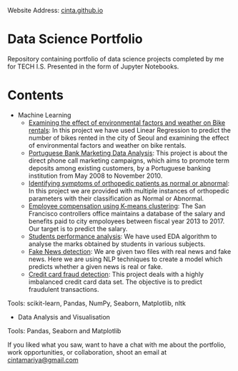 Website Address: [cinta.github.io](https://cintamariyatomy.github.io/cinta.github.io/)

# Data Science Portfolio

Repository containing portfolio of data science projects completed by me for TECH I.S. Presented in the form of Jupyter Notebooks.

# Contents
* Machine Learning
   * [Examining the effect of environmental factors and weather on Bike rentals](https://github.com/cintamariyatomy/cinta.github.io/blob/main/%20Seoul%20Bike%20Data%20analysis.ipynb): In this project we have used Linear Regression to predict the number of bikes rented in the city of Seoul and examining the effect of environmental factors and weather on bike rentals.
   * [Portuguese Bank Marketing Data Analysis](https://github.com/cintamariyatomy/cinta.github.io/blob/main/%20Portuguese%20Bank%20Marketing%20Data%20Analysis.ipynb): This project is about the direct phone call marketing campaigns, which aims to promote term deposits among existing customers, by a Portuguese banking institution from May 2008 to November 2010. 
   * [Identifying symptoms of orthopedic patients as normal or abnormal](https://github.com/cintamariyatomy/cinta.github.io/blob/main/Biomechanical%20Features%20of%20Orthopedic%20Patient%20Analysis%20using%20KNN%20%26%20NB.ipynb): In this project we are provided with multiple instances of orthopedic parameters with their classification as Normal or Abnormal.
   * [Employee compensation using K-means clustering](https://github.com/cintamariyatomy/cinta.github.io/blob/main/Employee%20compensation%20using%20K-means%20clustering.ipynb): The San Francisco controllers office maintains a database of the salary and benefits paid to city empoloyees between fiscal year 2013 to 2017. Our target is to predict the salary.
   * [Students performance analysis](https://github.com/cintamariyatomy/cinta.github.io/blob/main/Students%20Performance%20Analysis.ipynb): We have used EDA algorithm to analyse the marks obtained by students in various subjects.
   * [Fake News detection](https://github.com/cintamariyatomy/cinta.github.io/blob/main/Fake%20news.ipynb): We are given two files with real news and fake news. Here we are using NLP techniques to create a model which predicts whether a given news is real or fake.
   * [Credit card fraud detection](https://github.com/cintamariyatomy/cinta.github.io/blob/main/Credit%20card%20fraud%20detection.ipynb): This project deals with a highly imbalanced credit card data set. The objective is to predict fraudulent transactions.

Tools: scikit-learn, Pandas, NumPy, Seaborn, Matplotlib, nltk

* Data Analysis and Visualisation

Tools: Pandas, Seaborn and Matplotlib

If you liked what you saw, want to have a chat with me about the portfolio, work opportunities, or collaboration, shoot an email at cintamariya@gmail.com
